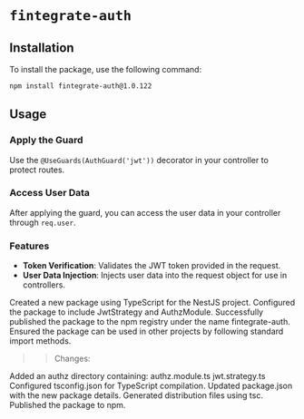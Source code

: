 # `fintegrate-auth`

## Installation

To install the package, use the following command:

```bash
npm install fintegrate-auth@1.0.122
```
## Usage

### Apply the Guard

Use the `@UseGuards(AuthGuard('jwt'))` decorator in your controller to protect routes.

### Access User Data

After applying the guard, you can access the user data in your controller through `req.user`.

### Features

- **Token Verification**: Validates the JWT token provided in the request.
- **User Data Injection**: Injects user data into the request object for use in controllers.


Created a new package using TypeScript for the NestJS project.
Configured the package to include JwtStrategy and AuthzModule.
Successfully published the package to the npm registry under the name fintegrate-auth.
Ensured the package can be used in other projects by following standard import methods.

>>Changes:

Added an authz directory containing:
authz.module.ts
jwt.strategy.ts
Configured tsconfig.json for TypeScript compilation.
Updated package.json with the new package details.
Generated distribution files using tsc.
Published the package to npm.

